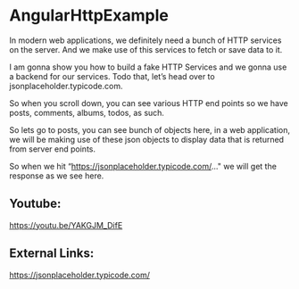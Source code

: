 # AngularHttpExample

In modern web applications, we definitely need a bunch of HTTP services on the server.
And we make use of this services to fetch or save data to it.

I am gonna show you how to build a fake HTTP Services and we gonna use a backend for our services.
Todo that, let’s head over to jsonplaceholder.typicode.com.

So when you scroll down, you can see various HTTP end points so we have posts, comments, albums, todos, as such.

So lets go to posts, you can see bunch of objects here, in a web application, we will be making use of these json objects to display data that is returned from server end points.

So when we hit “https://jsonplaceholder.typicode.com/..." we will get the response as we see here.

## Youtube:
https://youtu.be/YAKGJM_DifE

## External Links:
https://jsonplaceholder.typicode.com/
